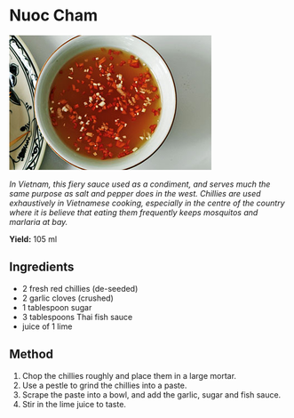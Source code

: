 # Nuoc Cham

![Nuoc Cham](resources/nuoc-cham.jpg)

*In Vietnam, this fiery sauce used as a condiment, and serves much the same purpose as salt and pepper does in the west. Chillies are used exhaustively in Vietnamese cooking, especially in the centre of the country where it is believe that eating them frequently keeps mosquitos and marlaria at bay.*

**Yield:** 105 ml

## Ingredients
- 2 fresh red chillies (de-seeded)
- 2 garlic cloves (crushed)
- 1 tablespoon sugar
- 3 tablespoons Thai fish sauce
- juice of 1 lime

## Method
1. Chop the chillies roughly and place them in a large mortar.
1. Use a pestle to grind the chillies into a paste.
1. Scrape the paste into a bowl, and add the garlic, sugar and fish sauce.
1. Stir in the lime juice to taste.